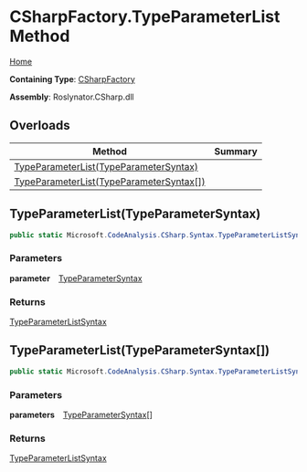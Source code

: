# CSharpFactory\.TypeParameterList Method

[Home](../../../../README.md)

**Containing Type**: [CSharpFactory](../README.md)

**Assembly**: Roslynator\.CSharp\.dll

## Overloads

| Method | Summary |
| ------ | ------- |
| [TypeParameterList(TypeParameterSyntax)](#3386919544) | |
| [TypeParameterList(TypeParameterSyntax\[\])](#1362679333) | |

<a id="3386919544"></a>

## TypeParameterList\(TypeParameterSyntax\) 

```csharp
public static Microsoft.CodeAnalysis.CSharp.Syntax.TypeParameterListSyntax TypeParameterList(Microsoft.CodeAnalysis.CSharp.Syntax.TypeParameterSyntax parameter)
```

### Parameters

**parameter** &ensp; [TypeParameterSyntax](https://docs.microsoft.com/en-us/dotnet/api/microsoft.codeanalysis.csharp.syntax.typeparametersyntax)

### Returns

[TypeParameterListSyntax](https://docs.microsoft.com/en-us/dotnet/api/microsoft.codeanalysis.csharp.syntax.typeparameterlistsyntax)

<a id="1362679333"></a>

## TypeParameterList\(TypeParameterSyntax\[\]\) 

```csharp
public static Microsoft.CodeAnalysis.CSharp.Syntax.TypeParameterListSyntax TypeParameterList(params Microsoft.CodeAnalysis.CSharp.Syntax.TypeParameterSyntax[] parameters)
```

### Parameters

**parameters** &ensp; [TypeParameterSyntax](https://docs.microsoft.com/en-us/dotnet/api/microsoft.codeanalysis.csharp.syntax.typeparametersyntax)\[\]

### Returns

[TypeParameterListSyntax](https://docs.microsoft.com/en-us/dotnet/api/microsoft.codeanalysis.csharp.syntax.typeparameterlistsyntax)

